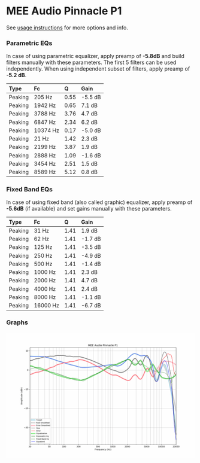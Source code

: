# MEE Audio Pinnacle P1
See [usage instructions](https://github.com/jaakkopasanen/AutoEq#usage) for more options and info.

### Parametric EQs
In case of using parametric equalizer, apply preamp of **-5.8dB** and build filters manually
with these parameters. The first 5 filters can be used independently.
When using independent subset of filters, apply preamp of **-5.2 dB**.

| Type    | Fc       |    Q | Gain    |
|:--------|:---------|:-----|:--------|
| Peaking | 205 Hz   | 0.55 | -5.5 dB |
| Peaking | 1942 Hz  | 0.65 | 7.1 dB  |
| Peaking | 3788 Hz  | 3.76 | 4.7 dB  |
| Peaking | 6847 Hz  | 2.34 | 6.2 dB  |
| Peaking | 10374 Hz | 0.17 | -5.0 dB |
| Peaking | 21 Hz    | 1.42 | 2.3 dB  |
| Peaking | 2199 Hz  | 3.87 | 1.9 dB  |
| Peaking | 2888 Hz  | 1.09 | -1.6 dB |
| Peaking | 3454 Hz  | 2.51 | 1.5 dB  |
| Peaking | 8589 Hz  | 5.12 | 0.8 dB  |

### Fixed Band EQs
In case of using fixed band (also called graphic) equalizer, apply preamp of **-5.6dB**
(if available) and set gains manually with these parameters.

| Type    | Fc       |    Q | Gain    |
|:--------|:---------|:-----|:--------|
| Peaking | 31 Hz    | 1.41 | 1.9 dB  |
| Peaking | 62 Hz    | 1.41 | -1.7 dB |
| Peaking | 125 Hz   | 1.41 | -3.5 dB |
| Peaking | 250 Hz   | 1.41 | -4.9 dB |
| Peaking | 500 Hz   | 1.41 | -1.4 dB |
| Peaking | 1000 Hz  | 1.41 | 2.3 dB  |
| Peaking | 2000 Hz  | 1.41 | 4.7 dB  |
| Peaking | 4000 Hz  | 1.41 | 2.4 dB  |
| Peaking | 8000 Hz  | 1.41 | -1.1 dB |
| Peaking | 16000 Hz | 1.41 | -6.7 dB |

### Graphs
![](./MEE%20Audio%20Pinnacle%20P1.png)